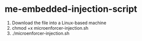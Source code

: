 # me-embedded-injection-script

1. Download the file into a Linux-based machine
2. chmod +x microenforcer-injection.sh
3. ./microenforcer-injection.sh
